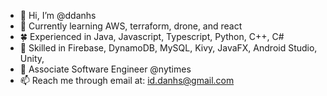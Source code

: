 - 👋 Hi, I’m @ddanhs
- 🌱 Currently learning AWS, terraform, drone, and react
- 🍀 Experienced in Java, Javascript, Typescript, Python, C++, C#
- 🌿 Skilled in Firebase, DynamoDB, MySQL, Kivy, JavaFX, Android Studio, Unity, 
- 🌲 Associate Software Engineer @nytimes
- 📫 Reach me through email at: id.danhs@gmail.com
